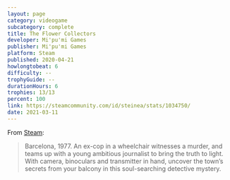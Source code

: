 ```yaml
---
layout: page
category: videogame
subcategory: complete
title: The Flower Collectors
developer: Mi'pu'mi Games
publisher: Mi'pu'mi Games
platform: Steam
published: 2020-04-21
howlongtobeat: 6
difficulty: --
trophyGuide: --
durationHours: 6
trophies: 13/13
percent: 100
link: https://steamcommunity.com/id/steinea/stats/1034750/
date: 2021-03-11
---
```


From [Steam](https://store.steampowered.com/app/1034750/The_Flower_Collectors/):

> Barcelona, 1977. An ex-cop in a wheelchair witnesses a murder, and teams up with a young ambitious journalist to bring the truth to light. With camera, binoculars and transmitter in hand, uncover the town’s secrets from your balcony in this soul-searching detective mystery.
